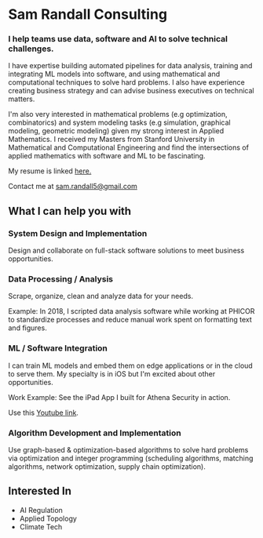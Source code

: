 # Sam Randall Consulting
### I help teams use data, software and AI to solve technical challenges.

I have expertise building automated pipelines for data analysis, training and integrating ML models into software, and using mathematical and computational techniques to solve hard problems. I also have experience creating business strategy and can advise business executives on technical matters.

I'm also very interested in mathematical problems (e.g optimization, combinatorics) and system modeling tasks (e.g simulation, graphical modeling, geometric modeling) given my strong interest in Applied Mathematics. I received my Masters from Stanford University in Mathematical and Computational Engineering and find the intersections of applied mathematics with software and ML to be fascinating.

My resume is linked <a href="https://sam-randall.github.io/samrandall.github.io/resume/ConsultantRandall_Resume.pdf" target="_blank">here.</a>

Contact me at <a href="mailto:sam.randall5@gmail.com">sam.randall5\@gmail.com</a>


## What I can help you with

### System Design and Implementation
Design and collaborate on full-stack software solutions to meet business opportunities.

### Data Processing / Analysis
Scrape, organize, clean and analyze data for your needs.

Example: In 2018, I scripted data analysis software while working at PHICOR to standardize processes and reduce manual work spent on formatting text and figures. 

### ML / Software Integration

I can train ML models and embed them on edge applications or in the cloud to serve them. My specialty is in iOS but I'm excited about other opportunities.

Work Example: See the iPad App I built for Athena Security in action.

Use this
<a href="https://www.youtube.com/watch?v=r2YbpxIprDI" target="_blank"> Youtube link</a>. 

### Algorithm Development and Implementation
Use graph-based & optimization-based algorithms to solve hard problems via optimization and integer programming (scheduling algorithms, matching algorithms, network optimization, supply chain optimization).

## Interested In
- AI Regulation
- Applied Topology
- Climate Tech





